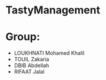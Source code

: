 # TastyManagement



# Group: 
  - LOUKHNATI Mohamed Khalil  
  - TOUIL Zakaria
  - DBIB Abdellah
  - RIFAAT Jalal
